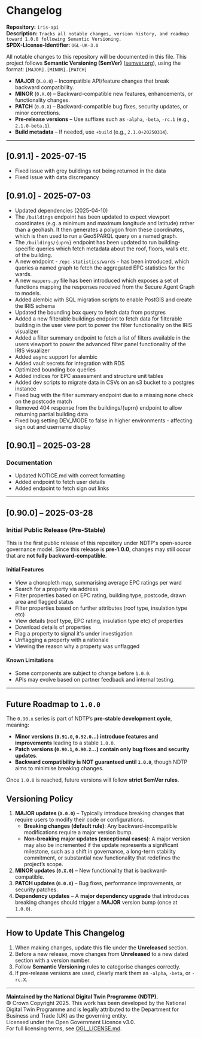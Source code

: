 # Changelog

**Repository:** `iris-api`\
**Description:** `Tracks all notable changes, version history, and roadmap toward 1.0.0 following Semantic Versioning.`\
**SPDX-License-Identifier:** `OGL-UK-3.0`

All notable changes to this repository will be documented in this file.
This project follows **Semantic Versioning (SemVer)** ([semver.org](https://semver.org/)), using the format:
`[MAJOR].[MINOR].[PATCH]`

- **MAJOR** (`X.0.0`) – Incompatible API/feature changes that break backward compatibility.
- **MINOR** (`0.X.0`) – Backward-compatible new features, enhancements, or functionality changes.
- **PATCH** (`0.0.X`) – Backward-compatible bug fixes, security updates, or minor corrections.
- **Pre-release versions** – Use suffixes such as `-alpha`, `-beta`, `-rc.1` (e.g., `2.1.0-beta.1`).
- **Build metadata** – If needed, use `+build` (e.g., `2.1.0+20250314`).

---

## [0.91.1] - 2025-07-15

- Fixed issue with grey buildings not being returned in the data
- Fixed issue with data discrepancy

## [0.91.0] - 2025-07-03

- Updated dependencies (2025-04-10)
- The `/buildings` endpoint has been updated to expect viewport coordinates (e.g. a minimum and maximum longitude and latitude) rather than a geohash. It then generates a polygon from these coordinates, which is then used to run a GeoSPARQL query on a named graph.
- The `/buildings/{uprn}` endpoint has been updated to run building-specific queries which fetch metadata about the roof, floors, walls etc. of the building.
- A new endpoint - `/epc-statistics/wards` - has been introduced, which queries a named graph to fetch the aggregated EPC statistics for the wards.
- A new `mappers.py` file has been introduced which exposes a set of functions mapping the responses received from the Secure Agent Graph to models.
- Added alembic with SQL migration scripts to enable PostGIS and create the IRIS schema
- Updated the bounding box query to fetch data from postgres
- Added a new filterable buildings endpoint to fetch data for filterable building in the user view port to power the filter functionality on the IRIS visualizer
- Added a filter summary endpoint to fetch a list of filters available in the users viewport to power the advanced filter panel functionality of the IRIS visualizer
- Added async support for alembic
- Added vault secrets for integration with RDS
- Optimized bounding box queries
- Added indices for EPC assessment and structure unit tables
- Added dev scripts to migrate data in CSVs on an s3 bucket to a postgres instance
- Fixed bug with the filter summary endpoint due to a missing none check on the postcode match
- Removed 404 response from the buildings/{uprn} endpoint to allow returning partial building data
- Fixed bug setting DEV_MODE to false in higher environments - affecting sign out and username display

## [0.90.1] – 2025-03-28

### Documentation

- Updated NOTICE.md with correct formatting
- Added endpoint to fetch user details
- Added endpoint to fetch sign out links

---

## [0.90.0] – 2025-03-28

### Initial Public Release (Pre-Stable)

This is the first public release of this repository under NDTP's open-source governance model.
Since this release is **pre-1.0.0**, changes may still occur that are **not fully backward-compatible**.

#### Initial Features

- View a choropleth map, summarising average EPC ratings per ward
- Search for a property via address
- Filter properties based on EPC rating, building type, postcode, drawn area and flagged status
- Filter properties based on further attributes (roof type, insulation type etc)
- View details (roof type, EPC rating, insulation type etc) of properties
- Download details of properties
- Flag a property to signal it's under investigation
- Unflagging a property with a rationale
- Viewing the reason why a property was unflagged

#### Known Limitations

- Some components are subject to change before `1.0.0`.
- APIs may evolve based on partner feedback and internal testing.

---

## Future Roadmap to `1.0.0`

The `0.90.x` series is part of NDTP’s **pre-stable development cycle**, meaning:

- **Minor versions (`0.91.0`, `0.92.0`...) introduce features and improvements** leading to a stable `1.0.0`.
- **Patch versions (`0.90.1`, `0.90.2`...) contain only bug fixes and security updates**.
- **Backward compatibility is NOT guaranteed until `1.0.0`**, though NDTP aims to minimise breaking changes.

Once `1.0.0` is reached, future versions will follow **strict SemVer rules**.

## Versioning Policy

1. **MAJOR updates (`X.0.0`)** – Typically introduce breaking changes that require users to modify their code or configurations.
   - **Breaking changes (default rule)**: Any backward-incompatible modifications require a major version bump.
   - **Non-breaking major updates (exceptional cases)**: A major version may also be incremented if the update represents a significant milestone, such as a shift in governance, a long-term stability commitment, or substantial new functionality that redefines the project’s scope.
2. **MINOR updates (`0.X.0`)** – New functionality that is backward-compatible.
3. **PATCH updates (`0.0.X`)** – Bug fixes, performance improvements, or security patches.
4. **Dependency updates** – A **major dependency upgrade** that introduces breaking changes should trigger a **MAJOR** version bump (once at `1.0.0`).

---

## How to Update This Changelog

1. When making changes, update this file under the **Unreleased** section.
2. Before a new release, move changes from **Unreleased** to a new dated section with a version number.
3. Follow **Semantic Versioning** rules to categorise changes correctly.
4. If pre-release versions are used, clearly mark them as `-alpha`, `-beta`, or `-rc.X`.

---

**Maintained by the National Digital Twin Programme (NDTP).**  
© Crown Copyright 2025. This work has been developed by the National Digital Twin Programme and is legally attributed to the Department for Business and Trade (UK) as the governing entity.  
Licensed under the Open Government Licence v3.0.  
For full licensing terms, see [OGL_LICENSE.md](OGL_LICENSE.md).
